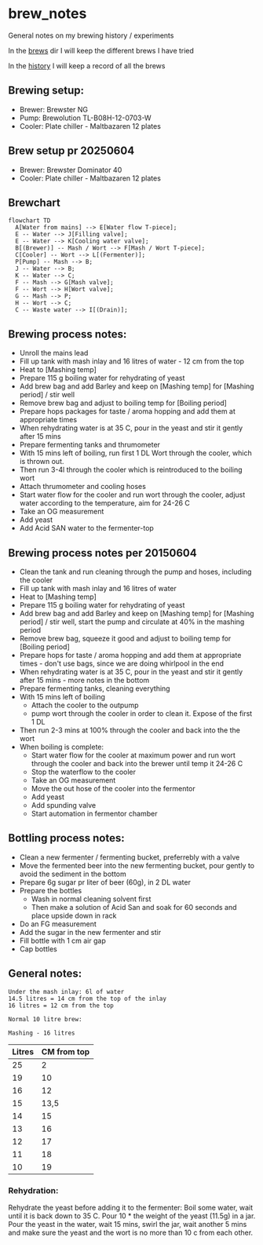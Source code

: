# brew_notes

General notes on my brewing history / experiments

In the [brews](brews) dir I will keep the different brews I have tried

In the [history](history) I will keep a record of all the brews

## Brewing setup:

 - Brewer: Brewster NG
 - Pump: Brewolution TL-B08H-12-0703-W
 - Cooler: Plate chiller - Maltbazaren 12 plates

## Brew setup pr 20250604

 - Brewer: Brewster Dominator 40
 - Cooler: Plate chiller - Maltbazaren 12 plates

## Brewchart
```mermaid
flowchart TD
  A[Water from mains] --> E[Water flow T-piece];
  E -- Water --> J[Filling valve];
  E -- Water --> K[Cooling water valve];
  B[(Brewer)] -- Mash / Wort --> F[Mash / Wort T-piece];
  C[Cooler] -- Wort --> L[(Fermenter)];
  P[Pump] -- Mash --> B;
  J -- Water --> B;
  K -- Water --> C;
  F -- Mash --> G[Mash valve];
  F -- Wort --> H[Wort valve];
  G -- Mash --> P;
  H -- Wort --> C;
  C -- Waste water --> I[(Drain)];
```

## Brewing process notes:
  - Unroll the mains lead
  - Fill up tank with mash inlay and 16 litres of water - 12 cm from the top
  - Heat to [Mashing temp]
  - Prepare 115 g boiling water for rehydrating of yeast
  - Add brew bag and add Barley and keep on [Mashing temp] for [Mashing period] / stir well 
  - Remove brew bag and adjust to boiling temp for [Boiling period]
  - Prepare hops packages for taste / aroma hopping and add them at appropriate times
  - When rehydrating water is at 35 C, pour in the yeast and stir it gently after 15 mins
  - Prepare fermenting tanks and thrumometer
  - With 15 mins left of boiling, run first 1 DL Wort through the cooler, which is thrown out.
  - Then run 3-4l through the cooler which is reintroduced to the boiling wort
  - Attach thrumometer and cooling hoses
  - Start water flow for the cooler and run wort through the cooler, adjust water according to the temperature, aim for 24-26 C
  - Take an OG measurement
  - Add yeast
  - Add Acid SAN water to the fermenter-top

## Brewing process notes per 20150604

  - Clean the tank and run cleaning through the pump and hoses, including the cooler
  - Fill up tank with mash inlay and 16 litres of water
  - Heat to [Mashing temp]
  - Prepare 115 g boiling water for rehydrating of yeast
  - Add brew bag and add Barley and keep on [Mashing temp] for [Mashing period] / stir well, start the pump and circulate at 40% in the mashing period
  - Remove brew bag, squeeze it good and adjust to boiling temp for [Boiling period]
  - Prepare hops for taste / aroma hopping and add them at appropriate times - don't use bags, since we are doing whirlpool in the end
  - When rehydrating water is at 35 C, pour in the yeast and stir it gently after 15 mins - more notes in the bottom
  - Prepare fermenting tanks, cleaning everything
  - With 15 mins left of boiling
    - Attach the cooler to the outpump
    - pump wort through the cooler in order to clean it. Expose of the first 1 DL
  - Then run 2-3 mins at 100% through the cooler and back into the the wort
  - When boiling is complete:
    - Start water flow for the cooler at maximum power and run wort through the cooler and back into the brewer until temp it 24-26 C
    - Stop the waterflow to the cooler
    - Take an OG measurement
    - Move the out hose of the cooler into the fermentor
    - Add yeast
    - Add spunding valve
    - Start automation in fermentor chamber


## Bottling process notes:
  - Clean a new fermenter / fermenting bucket, preferrebly with a valve
  - Move the fermented beer into the new fermenting bucket, pour gently to avoid the sediment in the bottom
  - Prepare 6g sugar pr liter of beer (60g), in 2 DL water
  - Prepare the bottles
    - Wash in normal cleaning solvent first
    - Then make a solution of Acid San and soak for 60 seconds and place upside down in rack
  - Do an FG measurement
  - Add the sugar in the new fermenter and stir
  - Fill bottle with 1 cm air gap
  - Cap bottles


## General notes:
```
Under the mash inlay: 6l of water
14.5 litres = 14 cm from the top of the inlay
16 litres = 12 cm from the top

Normal 10 litre brew:

Mashing - 16 litres
```

| Litres | CM from top |
| --- | --- |
| 25 | 2 |
| 19 | 10 |
| 16 | 12 |
| 15 | 13,5 |
| 14 | 15 |
| 13 | 16 |
| 12 | 17 |
| 11 | 18 |
| 10 | 19 |

### Rehydration:
Rehydrate the yeast before adding it to the fermenter:
Boil some water, wait until it is back down to 35 C. Pour 10 * the weight of the yeast (11.5g) in a jar. Pour the yeast in the water, wait 15 mins, swirl the jar, wait another 5 mins and make sure the yeast and the wort is no more than 10 c from each other.

